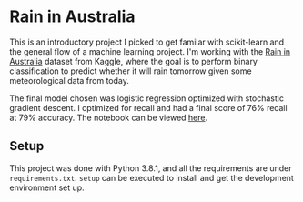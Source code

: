 # Rain in Australia

This is an introductory project I picked to get familar with scikit-learn and the general flow of a machine learning project. I'm working with the [Rain in Australia](https://www.kaggle.com/jsphyg/weather-dataset-rattle-package) dataset from Kaggle, where the goal is to perform binary classification to predict whether it will rain tomorrow given some meteorological data from today.

The final model chosen was logistic regression optimized with stochastic gradient descent. I optimized for recall and had a final score of 76% recall at 79% accuracy. The notebook can be viewed [here](https://github.com/0Petya/rain-in-australia/blob/master/rain.ipynb).

## Setup
This project was done with Python 3.8.1, and all the requirements are under `requirements.txt`. `setup` can be executed to install and get the development environment set up.

